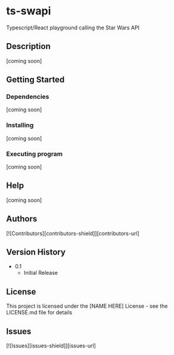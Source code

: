 # ts-swapi

Typescript/React playground calling the Star Wars API

## Description

[coming soon]

## Getting Started

### Dependencies

[coming soon]

### Installing

[coming soon]

### Executing program

[coming soon]

## Help

[coming soon]

## Authors

[![Contributors][contributors-shield]][contributors-url]

## Version History

* 0.1
    * Initial Release

## License

This project is licensed under the [NAME HERE] License - see the LICENSE.md file for details

## Issues
[![Issues][issues-shield]][issues-url]

